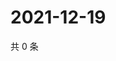 # 2021-12-19

共 0 条

<!-- BEGIN WEIBO -->
<!-- 最后更新时间 Sun Dec 19 2021 21:21:08 GMT+0800 (China Standard Time) -->

<!-- END WEIBO -->
